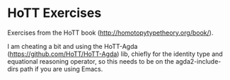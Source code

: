 HoTT Exercises
==============

Exercises from the HoTT book (http://homotopytypetheory.org/book/).

I am cheating a bit and using the HoTT-Agda (https://github.com/HoTT/HoTT-Agda) lib, chiefly
for the identity type and equational reasoning operator, so this needs to be on the 
agda2-include-dirs path if you are using Emacs.
